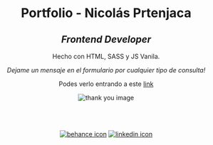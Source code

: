 
<div align="center">
<h1>Portfolio - Nicolás Prtenjaca</h1>
<h2><i>Frontend Developer</i></h2>

<p>Hecho con HTML, SASS y JS Vanila.</p>
<p><i>Dejame un mensaje en el formulario por cualquier tipo de consulta!</i></p>
<p>Podes verlo entrando a este <a href="portfolio-np.vercel.app" target="_blank">link</a></p>


<img align="center" alt="thank you image" src="https://user-images.githubusercontent.com/41525219/139324586-2f00830e-738e-4efa-98f1-34a0f1a4097e.png" />
 
<br></br>  
<a href="https://www.behance.net/nicoprtenjaca" target="_blank"><img alt="behance icon" src="https://user-images.githubusercontent.com/41525219/138456248-b19abbf2-a618-4506-bd0c-4915ac706cc3.png" /></a>
<a href="https://www.linkedin.com/in/nicoprten/" target="_blank"><img alt="linkedin icon" src="https://user-images.githubusercontent.com/41525219/138456254-f51e84ef-2ef8-4a5e-b8e9-1693559177c5.png" /></a>


</div>



[portfolio]: portfolio-np.vercel.app
